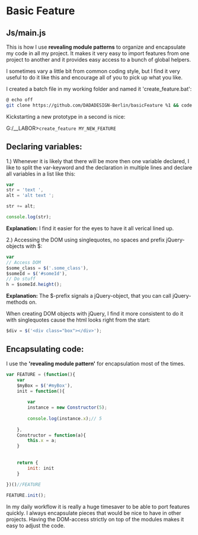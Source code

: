 # Basic Feature

## Js/main.js ##

This is how I use **revealing module patterns** to organize and encapsulate my code in all my project.
It makes it very easy to import features from one project to another and it provides easy access to a bunch of global helpers.

I sometimes vary a little bit from common coding style, but I find it very useful to do it like this and encourage all of you to pick up what you like.

I created a batch file in my working folder and named it 'create_feature.bat':
```bash
@ echo off
git clone https://github.com/DADADESIGN-Berlin/basicFeature %1 && code %1
```
Kickstarting a new prototype in a second is nice:

G:/__LABOR>```create_feature MY_NEW_FEATURE```


## Declaring variables:

1.) Whenever it is likely that there will be more then one variable declared, I like to split the var-keyword and the declaration in multiple lines and declare all variables in a list like this:

```javascript
var
str = 'text ',
alt = 'alt text ';

str += alt;

console.log(str);
```

**Explanation:**
I find it easier for the eyes to have it all verical lined up.
 
 
 
 
2.) Accessing the DOM using singlequotes, no spaces and prefix jQuery-objects with $:

```javascript
var
// Access DOM
$some_class = $('.some_class'),
$someId = $('#someId'),
// Do stuff
h = $someId.height();
```

**Explanation:**
The $-prefix signals a jQuery-object, that you can call jQuery-methods on.

When creating DOM objects with jQuery, I find it more consistent to do it with singlequotes cause the html looks right from the start:

```javascript
$div = $('<div class="box"></div>');
```

## Encapsulating code:

I use the **'revealing module pattern'** for encapsulation most of the times.

```javascript
var FEATURE = (function(){
    var 
    $myBox = $('#myBox'),
    init = function(){
    
        var 
        instance = new Constructor(5);
        
        console.log(instance.x);// 5
        
    },
    Constructor = function(a){
        this.x = a;
    }
    
    
    return {
        init: init
    }
    
})()//FEATURE

FEATURE.init();

```
In my daily workflow it is really a huge timesaver to be able to port features quickly. I always encapsulate pieces that would be nice to have in other projects. Having the DOM-access strictly on top of the modules makes it easy to adjust the code. 


